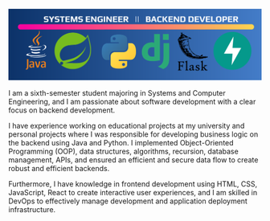 ![](https://github.com/alexandermatamba/logos/blob/main/imagen_1.png)

I am a sixth-semester student majoring in Systems and Computer Engineering, and I am passionate about software development with a clear focus on backend development.

I have experience working on educational projects at my university and personal projects where I was responsible for developing business logic on the backend using Java and Python. I implemented Object-Oriented Programming (OOP), data structures, algorithms, recursion, database management, APIs, and ensured an efficient and secure data flow to create robust and efficient backends.

Furthermore, I have knowledge in frontend development using HTML, CSS, JavaScript, React to create interactive user experiences, and I am skilled in DevOps to effectively manage development and application deployment infrastructure.
